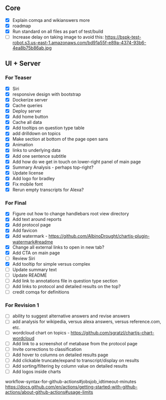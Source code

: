 ## Core
- [X] Explain comqa and wikianswers more
- [X] roadmap
- [X] Run standard on all files as part of test/build
- [ ] Increase delay on taking image to avoid this: https://bspk-test-robot.s3.us-east-1.amazonaws.com/bd91a55f-e89a-4374-93b6-4ea8b75b86ab.jpg

## UI + Server
### For Teaser
- [X] Siri
- [X] responsive design with bootstrap
- [X] Dockerize server
- [X] Cache queries
- [X] Deploy server
- [X] Add home button
- [X] Cache all data
- [X] Add tooltips on question type table
- [X] add drilldown on topics
- [X] Make section at bottom of the page open sans
- [X] Animation
- [X] links to underlying data
- [X] Add one sentence subtitle
- [X] Add how do we get in touch on lower-right panel of main page
- [X] Summary Analysis - perhaps top-right?
- [X] Update license
- [X] Add logo for bradley
- [X] Fix mobile font
- [X] Rerun empty transcripts for Alexa?

### For Final
- [X] Figure out how to change handlebars root view directory
- [X] Add text around reports
- [X] Add protocol page
- [X] Add favicon
- [X] Add watermark - https://github.com/AlbinoDrought/chartjs-plugin-watermark#readme
- [X] Change all external links to open in new tab?
- [X] Add CTA on main page
- [ ] Review Siri
- [X] Add tooltip for simple versus complex
- [ ] Update summary text
- [ ] Update README
- [ ] Add link to annotations file in question type section
- [ ] Add links to protocol and detailed results on the top?
- [ ] credit comqa for definitions

### For Revision 1
- [ ] ability to suggest alternative answers and revise answers 
- [ ] add analysis for wikipedia, versus alexa answers, versus reference.com, etc.
- [ ] wordcloud chart on topics - https://github.com/sgratzl/chartjs-chart-wordcloud
- [ ] Add link to a screenshot of metabase from the protocol page
- [ ] Invite corrections to classification
- [ ] Add hover to columns on detailed results page
- [ ] Add clickable truncate/expand to transcript/display on results
- [ ] Add sorting/filtering by column value on detailed results
- [ ] Add logos inside charts

workflow-syntax-for-github-actions#jobsjob_idtimeout-minutes
https://docs.github.com/en/actions/getting-started-with-github-actions/about-github-actions#usage-limits
